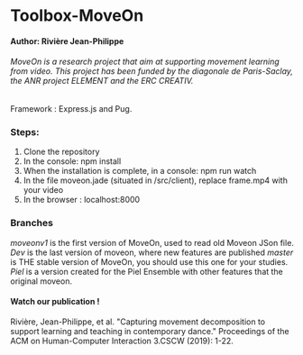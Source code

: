 # Toolbox-MoveOn
#### Author: Rivière Jean-Philippe

###### MoveOn is a research project that aim at supporting movement learning from video. This project has been funded by the diagonale de Paris-Saclay, the ANR project ELEMENT and the ERC CREATIV.

Framework : Express.js and Pug.

### Steps:
1) Clone the repository
2) In the console: npm install
3) When the installation is complete, in a console: npm run watch
4) In the file moveon.jade (situated in /src/client), replace frame.mp4 with your video
6) In the browser : localhost:8000



### Branches
*moveonv1* is the first version of MoveOn, used to read old Moveon JSon file.
*Dev* is the last version of moveon, where new features are published
*master* is THE stable version of MoveOn, you should use this one for your studies.
*Piel* is a version created for the Piel Ensemble with other features that the original moveon.


#### Watch our publication !
Rivière, Jean-Philippe, et al. "Capturing movement decomposition to support learning and teaching in contemporary dance." Proceedings of the ACM on Human-Computer Interaction 3.CSCW (2019): 1-22.

